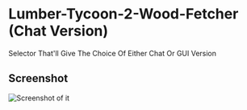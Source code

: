 # Lumber-Tycoon-2-Wood-Fetcher (Chat Version)

Selector That'll Give The Choice Of Either Chat Or GUI Version

## Screenshot

![Screenshot of it](https://i.imgur.com/KYyFJ1b.png)
